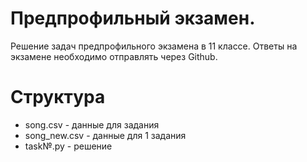 # Предпрофильный экзамен.
Решение задач предпрофильного экзамена в 11 классе. Ответы на экзамене необходимо отправлять через Github.
# Структура
+ song.csv - данные для задания
+ song_new.csv - данные для 1 задания
+ task№.py - решение 
